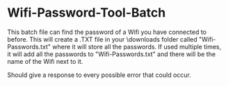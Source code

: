 # Wifi-Password-Tool-Batch

This batch file can find the password of a Wifi you have connected to before.
This will create a .TXT file in your \downloads folder called "Wifi-Passwords.txt" where it will store all the passwords.
If used multiple times, it will add all the passwords to "Wifi-Passwords.txt" and there will be the name of the Wifi next to it.

Should give a response to every possible error that could occur.
